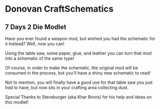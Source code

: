 # Donovan CraftSchematics

## 7 Days 2 Die Modlet

Have you ever found a weapon mod, but wished you had the schematic for it instead? Well, now you can!

Using the table saw, some paper, glue, and leather you can turn that mod into a schematic of the same type!

Of course, in order to make the schematic, the original mod will be consumed in the process, but you'll have a
shiny new schematic to read!

Not to mention, you will finally have a good use for that table saw you just _had_ to have, but now sits in your crafting area collecting dust.

Special Thanks to Steveburger (aka Khar Brons) for his help and ideas on this modlet!
